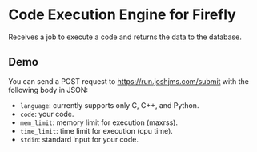 # Code Execution Engine for Firefly

Receives a job to execute a code and returns the data to the database.

## Demo
You can send a POST request to https://run.joshjms.com/submit with the following body in JSON:
* `language`: currently supports only C, C++, and Python.
* `code`: your code.
* `mem_limit`: memory limit for execution (maxrss).
* `time_limit`: time limit for execution (cpu time).
* `stdin`: standard input for your code.